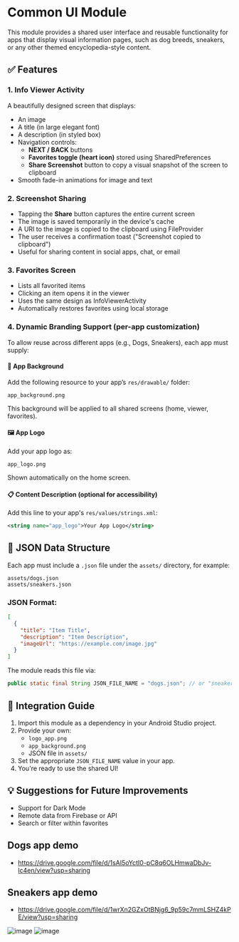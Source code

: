 # Common UI Module

This module provides a shared user interface and reusable functionality for apps that display visual information pages, such as dog breeds, sneakers, or any other themed encyclopedia-style content.

## ✅ Features

### 1. Info Viewer Activity
A beautifully designed screen that displays:
- An image
- A title (in large elegant font)
- A description (in styled box)
- Navigation controls:
  - **NEXT / BACK** buttons
  - **Favorites toggle (heart icon)** stored using SharedPreferences
  - **Share Screenshot** button to copy a visual snapshot of the screen to clipboard
- Smooth fade-in animations for image and text

### 2. Screenshot Sharing
- Tapping the **Share** button captures the entire current screen
- The image is saved temporarily in the device's cache
- A URI to the image is copied to the clipboard using FileProvider
- The user receives a confirmation toast ("Screenshot copied to clipboard")
- Useful for sharing content in social apps, chat, or email

### 3. Favorites Screen
- Lists all favorited items
- Clicking an item opens it in the viewer
- Uses the same design as InfoViewerActivity
- Automatically restores favorites using local storage

### 4. Dynamic Branding Support (per-app customization)
To allow reuse across different apps (e.g., Dogs, Sneakers), each app must supply:

#### 🎨 App Background
Add the following resource to your app’s `res/drawable/` folder:
```
app_background.png
```
This background will be applied to all shared screens (home, viewer, favorites).

#### 🖼 App Logo
Add your app logo as:
```
app_logo.png
```
Shown automatically on the home screen.

#### 📋 Content Description (optional for accessibility)
Add this line to your app's `res/values/strings.xml`:
```xml
<string name="app_logo">Your App Logo</string>
```

## 📁 JSON Data Structure

Each app must include a `.json` file under the `assets/` directory, for example:

```
assets/dogs.json
assets/sneakers.json
```

### JSON Format:
```json
[
  {
    "title": "Item Title",
    "description": "Item Description",
    "imageUrl": "https://example.com/image.jpg"
  }
]
```

The module reads this file via:
```java
public static final String JSON_FILE_NAME = "dogs.json"; // or "sneakers.json"
```

## 🧩 Integration Guide

1. Import this module as a dependency in your Android Studio project.
2. Provide your own:
   - `logo_app.png`
   - `app_background.png`
   - JSON file in `assets/`
3. Set the appropriate `JSON_FILE_NAME` value in your app.
4. You're ready to use the shared UI!

## 💡 Suggestions for Future Improvements
- Support for Dark Mode
- Remote data from Firebase or API
- Search or filter within favorites

## Dogs app demo
- https://drive.google.com/file/d/1sAI5oYctI0-pC8q6OLHmwaDbJv-lc4en/view?usp=sharing

## Sneakers app demo
- https://drive.google.com/file/d/1wrXn2GZxOtBNjg6_9p59c7mmLSHZ4kPE/view?usp=sharing


![image](https://github.com/user-attachments/assets/33336798-2940-406b-be3c-0559db1dbe3e)
![image](https://github.com/user-attachments/assets/24242b3d-0c70-4820-a8aa-392c75ae2f5a)


